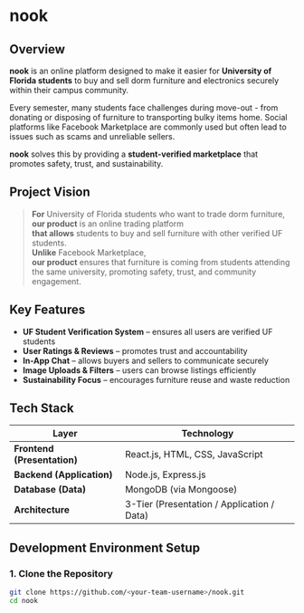 # nook



## Overview

**nook** is an online platform designed to make it easier for **University of Florida students** to buy and sell dorm furniture and electronics securely within their campus community.

Every semester, many students face challenges during move-out - from donating or disposing of furniture to transporting bulky items home. Social platforms like Facebook Marketplace are commonly used but often lead to issues such as scams and unreliable sellers.

**nook** solves this by providing a **student-verified marketplace** that promotes safety, trust, and sustainability.



## Project Vision

> **For** University of Florida students who want to trade dorm furniture,  
> **our product** is an online trading platform  
> **that allows** students to buy and sell furniture with other verified UF students.  
> **Unlike** Facebook Marketplace,  
> **our product** ensures that furniture is coming from students attending the same university, promoting safety, trust, and community engagement.




## Key Features

- **UF Student Verification System** – ensures all users are verified UF students  
- **User Ratings & Reviews** – promotes trust and accountability  
- **In-App Chat** – allows buyers and sellers to communicate securely  
- **Image Uploads & Filters** – users can browse listings efficiently  
- **Sustainability Focus** – encourages furniture reuse and waste reduction  





## Tech Stack

| Layer | Technology |
|-------|-------------|
| **Frontend (Presentation)** | React.js, HTML, CSS, JavaScript |
| **Backend (Application)** | Node.js, Express.js |
| **Database (Data)** | MongoDB (via Mongoose) |
| **Architecture** | 3-Tier (Presentation / Application / Data) |

## Development Environment Setup

### 1. Clone the Repository
```bash
git clone https://github.com/<your-team-username>/nook.git
cd nook
